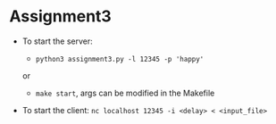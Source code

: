 # Assignment3
- To start the server:
    - ```python3 assignment3.py -l 12345 -p 'happy'```
    
    or
    - ```make start```, args can be modified in the Makefile
- To start the client:
`nc localhost 12345 -i <delay> < <input_file>`